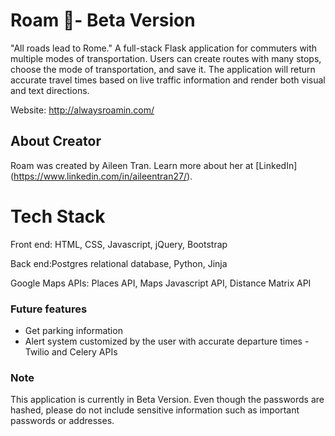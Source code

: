 # Roam 🚀- Beta Version
"All roads lead to Rome." A full-stack Flask application for commuters with multiple modes of transportation. Users can create routes with many stops, choose the mode of transportation, and save it. The application will return accurate travel times based on live traffic information and render both visual and text directions. 

Website: http://alwaysroamin.com/

## About Creator
Roam was created by Aileen Tran. Learn more about her at [LinkedIn] (https://www.linkedin.com/in/aileentran27/).

# Tech Stack
Front end: HTML, CSS, Javascript, jQuery, Bootstrap

Back end:Postgres relational database, Python, Jinja

Google Maps APIs: Places API, Maps Javascript API, Distance Matrix API

### Future features

- Get parking information
- Alert system customized by the user with accurate departure times - Twilio and Celery APIs

### Note
This application is currently in Beta Version. Even though the passwords are hashed, please do not include sensitive information such as important passwords or addresses. 
